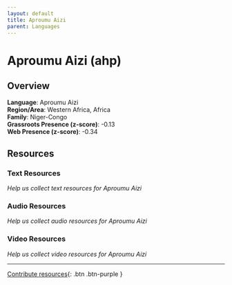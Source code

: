 ```yaml
---
layout: default
title: Aproumu Aizi
parent: Languages
---
```


# Aproumu Aizi (ahp)

## Overview

**Language**: Aproumu Aizi  
**Region/Area**: Western Africa, Africa  
**Family**: Niger-Congo  
**Grassroots Presence (z-score)**: -0.13  
**Web Presence (z-score)**: -0.34  

## Resources

### Text Resources
*Help us collect text resources for Aproumu Aizi*

### Audio Resources
*Help us collect audio resources for Aproumu Aizi*

### Video Resources
*Help us collect video resources for Aproumu Aizi*

---

[Contribute resources](https://forms.office.com/e/1SfLJx3u1r){: .btn .btn-purple }
